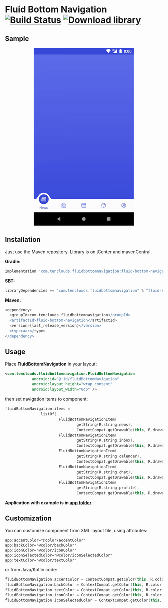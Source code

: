 # Fluid Bottom Navigation  [![Build Status](https://app.bitrise.io/app/339f26db491c854d/status.svg?token=DM799a3_NFuYxusOX-zoKA&branch=master)](https://app.bitrise.io/app/339f26db491c854d)  [![Download library](https://api.bintray.com/packages/10clouds-android/fluidbottomnavigation/fluid-bottom-navigation/images/download.svg)](https://bintray.com/10clouds-android/fluidbottomnavigation/fluid-bottom-navigation)



## Sample
<p align="center">
  <img src="static/sample.gif" alt="Sample Fluid Bottom Navigation"/>
</p>


## Installation
Just use the Maven repository. Library is on jCenter and mavenCentral.

**Gradle:**
```groovy
implementation 'com.tenclouds.fluidbottomnavigation:fluid-bottom-navigation:{last_release_version}'
```
**SBT:**
```groovy
libraryDependencies += "com.tenclouds.fluidbottomnavigation" % "fluid-bottom-navigation" % "{last_release_version}"
```
**Maven:**
```groovy
<dependency>
  <groupId>com.tenclouds.fluidbottomnavigation</groupId>
  <artifactId>fluid-bottom-navigation</artifactId>
  <version>{last_release_version}</version>
  <type>aar</type>
</dependency>
```

## Usage
Place **FluidBottomNavigation** in your layout:
```xml
<com.tenclouds.fluidbottomnavigation.FluidBottomNavigation
            android:id="@+id/fluidBottomNavigation"
            android:layout_height="wrap_content"
            android:layout_width="0dp" />
```
then set navigation items to component:
```kotlin
fluidBottomNavigation.items =
                listOf(
                        FluidBottomNavigationItem(
                                getString(R.string.news),
                                ContextCompat.getDrawable(this, R.drawable.ic_news)),
                        FluidBottomNavigationItem(
                                getString(R.string.inbox),
                                ContextCompat.getDrawable(this, R.drawable.ic_inbox)),
                        FluidBottomNavigationItem(
                                getString(R.string.calendar),
                                ContextCompat.getDrawable(this, R.drawable.ic_calendar)),
                        FluidBottomNavigationItem(
                                getString(R.string.chat),
                                ContextCompat.getDrawable(this, R.drawable.ic_chat)),
                        FluidBottomNavigationItem(
                                getString(R.string.profile),
                                ContextCompat.getDrawable(this, R.drawable.ic_profile)))
```
**Application with example is in [app folder](https://github.com/10clouds/FluidBottomNavigation-android/tree/master/app)**

## Customization
You can customize component from XML layout file, using attributes: 
```
app:accentColor="@color/accentColor"
app:backColor="@color/backColor"
app:iconColor="@color/iconColor"
app:iconSelectedColor="@color/iconSelectedColor"
app:textColor="@color/textColor"
```
or from Java/Kotlin code:
```kotlin 
fluidBottomNavigation.accentColor = ContextCompat.getColor(this, R.color.accentColor)
fluidBottomNavigation.backColor = ContextCompat.getColor(this, R.color.backColor)
fluidBottomNavigation.textColor = ContextCompat.getColor(this, R.color.textColor)
fluidBottomNavigation.iconColor = ContextCompat.getColor(this, R.color.iconColor)
fluidBottomNavigation.iconSelectedColor = ContextCompat.getColor(this, R.color.iconSelectedColor)
```